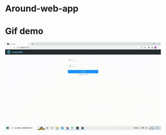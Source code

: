 # Around-web-app

# Gif demo
![](https://github.com/zbs9804/Around-web-app/blob/main/Around-Web.gif)
